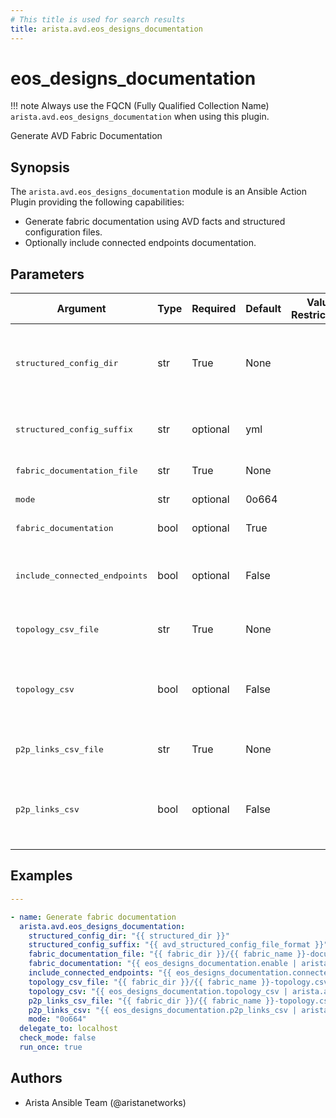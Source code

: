 ```yaml
---
# This title is used for search results
title: arista.avd.eos_designs_documentation
---
```

<!--
  ~ Copyright (c) 2023-2024 Arista Networks, Inc.
  ~ Use of this source code is governed by the Apache License 2.0
  ~ that can be found in the LICENSE file.
  -->

# eos_designs_documentation

!!! note
    Always use the FQCN (Fully Qualified Collection Name) `arista.avd.eos_designs_documentation` when using this plugin.

Generate AVD Fabric Documentation

## Synopsis

The `arista.avd.eos_designs_documentation` module is an Ansible Action Plugin providing the following capabilities:

- Generate fabric documentation using AVD facts and structured configuration files.
- Optionally include connected endpoints documentation.

## Parameters

| Argument | Type | Required | Default | Value Restrictions | Description |
| -------- | ---- | -------- | ------- | ------------------ | ----------- |
| <samp>structured_config_dir</samp> | str | True | None |  | Path to directory containing files with AVD structured configurations. |
| <samp>structured_config_suffix</samp> | str | optional | yml |  | File suffix for AVD structured configuration files. |
| <samp>fabric_documentation_file</samp> | str | True | None |  | Path to output Markdown file. |
| <samp>mode</samp> | str | optional | 0o664 |  | Mode of output files. |
| <samp>fabric_documentation</samp> | bool | optional | True |  | Generate fabric documentation. |
| <samp>include_connected_endpoints</samp> | bool | optional | False |  | Include connected endpoints in fabric documentation. |
| <samp>topology_csv_file</samp> | str | True | None |  | Path to output topology CSV file. |
| <samp>topology_csv</samp> | bool | optional | False |  | Generate Topology CSV with all interfaces towards other devices. |
| <samp>p2p_links_csv_file</samp> | str | True | None |  | Path to output P2P links CSV file. |
| <samp>p2p_links_csv</samp> | bool | optional | False |  | Generate P2P links CSV with all routed point-to-point links between devices. |

## Examples

```yaml
---

- name: Generate fabric documentation
  arista.avd.eos_designs_documentation:
    structured_config_dir: "{{ structured_dir }}"
    structured_config_suffix: "{{ avd_structured_config_file_format }}"
    fabric_documentation_file: "{{ fabric_dir }}/{{ fabric_name }}-documentation.md"
    fabric_documentation: "{{ eos_designs_documentation.enable | arista.avd.default(true) }}"
    include_connected_endpoints: "{{ eos_designs_documentation.connected_endpoints | arista.avd.default(false) }}"
    topology_csv_file: "{{ fabric_dir }}/{{ fabric_name }}-topology.csv"
    topology_csv: "{{ eos_designs_documentation.topology_csv | arista.avd.default(true) }}"
    p2p_links_csv_file: "{{ fabric_dir }}/{{ fabric_name }}-topology.csv"
    p2p_links_csv: "{{ eos_designs_documentation.p2p_links_csv | arista.avd.default(true) }}"
    mode: "0o664"
  delegate_to: localhost
  check_mode: false
  run_once: true
```

## Authors

- Arista Ansible Team (@aristanetworks)
